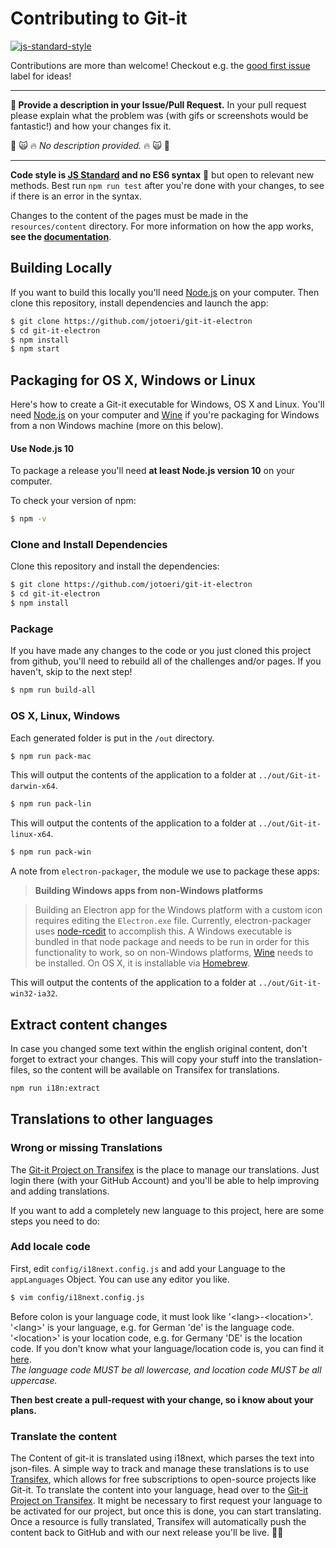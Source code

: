 # Contributing to Git-it

[![js-standard-style](https://img.shields.io/badge/code%20style-standard-brightgreen.svg)](http://standardjs.com/)

Contributions are more than welcome! Checkout e.g. the [good first issue](https://github.com/jotoeri/git-it-electron/labels/good%20first%20issue) label for ideas!

---

**📣 Provide a description in your Issue/Pull Request.** In your pull request please explain what the problem was (with gifs or screenshots would be fantastic!) and how your changes fix it. 

🚫 🙀 :fire: _No description provided._ :fire: 🙀 🚫

---

**Code style is [JS Standard](http://standardjs.com) and no ES6 syntax** :tada: but open to relevant new methods.
Best run `npm run test` after you're done with your changes, to see if there is an error in the syntax.

Changes to the content of the pages must be made in the `resources/content` directory. For more information on how the app works, **see the [documentation](docs.md)**.

## Building Locally

If you want to build this locally you'll need [Node.js](https://nodejs.org) on your computer. Then clone this repository, install dependencies and launch the app:

```bash
$ git clone https://github.com/jotoeri/git-it-electron
$ cd git-it-electron
$ npm install
$ npm start
```

## Packaging for OS X, Windows or Linux

Here's how to create a Git-it executable for Windows, OS X and Linux. You'll need [Node.js](https://nodejs.org) on your computer and [Wine](https://www.winehq.org/) if you're packaging for Windows from a non Windows machine (more on this below).

#### Use Node.js 10

To package a release you'll need **at least Node.js version 10** on your computer.

To check your version of npm:

```bash
$ npm -v
```

### Clone and Install Dependencies

Clone this repository and install the dependencies:

```bash
$ git clone https://github.com/jotoeri/git-it-electron
$ cd git-it-electron
$ npm install
```

### Package

If you have made any changes to the code or you just cloned this project from github,
you'll need to rebuild all of the challenges and/or pages.
If you haven't, skip to the next step!

```bash
$ npm run build-all
```

### OS X, Linux, Windows

Each generated folder is put in the `/out` directory.

```bash
$ npm run pack-mac
```

This will output the contents of the application to a folder at `../out/Git-it-darwin-x64`.

```bash
$ npm run pack-lin
```

This will output the contents of the application to a folder at `../out/Git-it-linux-x64`.
```bash
$ npm run pack-win
```

A note from `electron-packager`, the module we use to package these apps:

> **Building Windows apps from non-Windows platforms**

> Building an Electron app for the Windows platform with a custom icon requires
editing the `Electron.exe` file. Currently, electron-packager uses [node-rcedit](https://github.com/atom/node-rcedit)
to accomplish this. A Windows executable is bundled in that node package and
needs to be run in order for this functionality to work, so on non-Windows
platforms, [Wine](https://www.winehq.org/) needs to be installed. On OS X, it is
installable via [Homebrew](http://brew.sh/).

This will output the contents of the application to a folder at `../out/Git-it-win32-ia32`.

## Extract content changes
In case you changed some text within the english original content, don't forget to extract your changes. This will copy your stuff into the translation-files, so the content will be available on Transifex for translations.
```bash
npm run i18n:extract
```

## Translations to other languages

### Wrong or missing Translations
The [Git-it Project on Transifex](https://www.transifex.com/git-it/git-it-electron) is the place to manage our translations. Just login there (with your GitHub Account) and you'll be able to help improving and adding translations.

If you want to add a completely new language to this project, here are some steps you need to do:

### Add locale code
First, edit `config/i18next.config.js` and add your Language to the `appLanguages` Object. You can use any editor you like.

```bash
$ vim config/i18next.config.js
```

Before colon is your language code, it must look like '\<lang\>-\<location\>'. '\<lang\>' is your language, e.g. for German 'de' is the language code. '\<location\>' is your location code, e.g. for Germany 'DE' is the location code. If you don't know what your language/location code is, you can find it [here](http://www.lingoes.net/en/translator/langcode.htm).  
_The language code *MUST* be all lowercase, and location code *MUST* be all uppercase._

**Then best create a pull-request with your change, so i know about your plans.**

### Translate the content
The Content of git-it is translated using i18next, which parses the text into json-files. A simple way to track and manage these translations is to use [Transifex](https://www.transifex.com), which allows for free subscriptions to open-source projects like Git-it.
To translate the content into your language, head over to the [Git-it Project on Transifex](https://www.transifex.com/git-it/git-it-electron). It might be necessary to first request your language to be activated for our project, but once this is done, you can start translating. Once a resource is fully translated, Transifex will automatically push the content back to GitHub and with our next release you'll be live. :muscle::tada:
